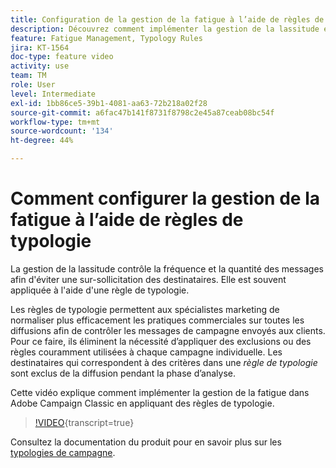 ```yaml
---
title: Configuration de la gestion de la fatigue à l’aide de règles de typologie dans Adobe Campaign Classic
description: Découvrez comment implémenter la gestion de la lassitude en appliquant des règles de typologie.
feature: Fatigue Management, Typology Rules
jira: KT-1564
doc-type: feature video
activity: use
team: TM
role: User
level: Intermediate
exl-id: 1bb86ce5-39b1-4081-aa63-72b218a02f28
source-git-commit: a6fac47b141f8731f8798c2e45a87ceab08bc54f
workflow-type: tm+mt
source-wordcount: '134'
ht-degree: 44%

---
```


# Comment configurer la gestion de la fatigue à l’aide de règles de typologie

La gestion de la lassitude contrôle la fréquence et la quantité des messages afin d&#39;éviter une sur-sollicitation des destinataires. Elle est souvent appliquée à l&#39;aide d&#39;une règle de typologie.

Les règles de typologie permettent aux spécialistes marketing de normaliser plus efficacement les pratiques commerciales sur toutes les diffusions afin de contrôler les messages de campagne envoyés aux clients. Pour ce faire, ils éliminent la nécessité d’appliquer des exclusions ou des règles couramment utilisées à chaque campagne individuelle. Les destinataires qui correspondent à des critères dans une *règle de typologie* sont exclus de la diffusion pendant la phase d’analyse.

Cette vidéo explique comment implémenter la gestion de la fatigue dans Adobe Campaign Classic en appliquant des règles de typologie.

>[!VIDEO](https://video.tv.adobe.com/v/25090?quality=12&learn=on){transcript=true}

Consultez la documentation du produit pour en savoir plus sur les [typologies de campagne](https://experienceleague.adobe.com/docs/campaign-classic/using/orchestrating-campaigns/campaign-optimization/about-campaign-typologies.html?lang=fr).
